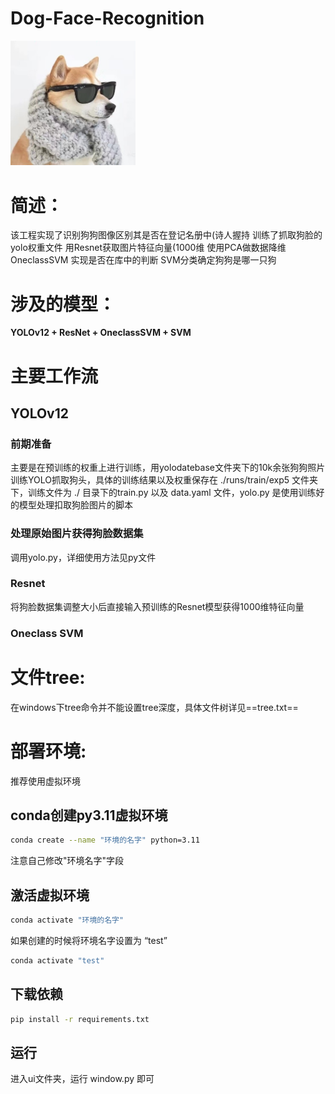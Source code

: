 # Dog-Face-Recognition

<img src="https://raw.githubusercontent.com/GarfieldQAQ/Dog-Face-Recognition/refs/heads/main/ui/doggy.jpg" alt="drawing" width="200"/>

# 简述：
该工程实现了识别狗狗图像区别其是否在登记名册中(诗人握持
训练了抓取狗脸的yolo权重文件
用Resnet获取图片特征向量(1000维
使用PCA做数据降维
OneclassSVM 实现是否在库中的判断
SVM分类确定狗狗是哪一只狗
# 涉及的模型：
**YOLOv12 + ResNet + OneclassSVM + SVM**
# 主要工作流
## YOLOv12
### 前期准备
主要是在预训练的权重上进行训练，用yolodatebase文件夹下的10k余张狗狗照片训练YOLO抓取狗头，具体的训练结果以及权重保存在 ./runs/train/exp5 文件夹下，训练文件为 ./ 目录下的train.py 以及 data.yaml 文件，yolo.py 是使用训练好的模型处理扣取狗脸图片的脚本
### 处理原始图片获得狗脸数据集
调用yolo.py，详细使用方法见py文件
### Resnet
将狗脸数据集调整大小后直接输入预训练的Resnet模型获得1000维特征向量
### Oneclass SVM


# 文件tree:
在windows下tree命令并不能设置tree深度，具体文件树详见==tree.txt==
# 部署环境:
推荐使用虚拟环境
## conda创建py3.11虚拟环境
```bash
conda create --name "环境的名字" python=3.11
```
注意自己修改"环境名字"字段
## 激活虚拟环境
```bash
conda activate "环境的名字"
```
如果创建的时候将环境名字设置为 “test”
```bash
conda activate "test"
```
## 下载依赖
```bash
pip install -r requirements.txt
```
## 运行
进入ui文件夹，运行 window.py 即可
